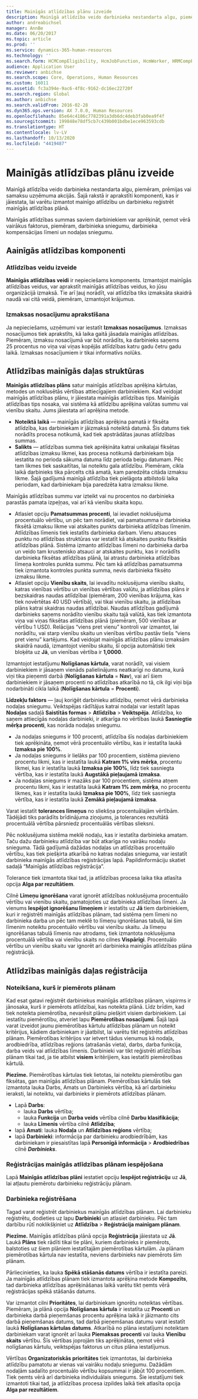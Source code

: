 ```yaml
---
title: Mainīgās atlīdzības plānu izveide
description: Mainīgā atlīdzība veido darbinieka nestandarta algu, piemēram, prēmijas vai samaksu uzņēmuma akcijās. Šajā rakstā ir aprakstīti komponenti, kas ir jāiestata, lai varētu izmantot mainīgo atlīdzību un darbinieku reģistrēt mainīgās atlīdzības plānā.
author: andreabichsel
manager: AnnBe
ms.date: 06/20/2017
ms.topic: article
ms.prod: ''
ms.service: dynamics-365-human-resources
ms.technology: ''
ms.search.form: HCMCompEligibility, HcmJobFunction, HcmWorker, HRMCompPerfPlan, HcmCompensationWorkspace
audience: Application User
ms.reviewer: anbichse
ms.search.scope: Core, Operations, Human Resources
ms.custom: 16011
ms.assetid: fc3a394e-9ac6-4f8c-9162-dc16ec22720f
ms.search.region: Global
ms.author: anbichse
ms.search.validFrom: 2016-02-28
ms.dyn365.ops.version: AX 7.0.0, Human Resources
ms.openlocfilehash: 85e64c4186c7782391a3db6dc4deb3fab0ea9f4f
ms.sourcegitcommit: 199848e78df5cb7c439b001bdbe1ece963593cdb
ms.translationtype: HT
ms.contentlocale: lv-LV
ms.lasthandoff: 10/13/2020
ms.locfileid: "4419487"
---
```

# <a name="create-variable-compensation-plans"></a>Mainīgās atlīdzības plānu izveide

Mainīgā atlīdzība veido darbinieka nestandarta algu, piemēram, prēmijas vai samaksu uzņēmuma akcijās. Šajā rakstā ir aprakstīti komponenti, kas ir jāiestata, lai varētu izmantot mainīgo atlīdzību un darbinieku reģistrēt mainīgās atlīdzības plānā.

Mainīgās atlīdzības summas saviem darbiniekiem var aprēķināt, ņemot vērā vairākus faktorus, piemēram, darbinieka sniegumu, darbinieka kompensācijas līmeni un nodaļas sniegumu.

## <a name="variable-compensation-components"></a>Aainīgās atlīdzības komponenti
### <a name="create-compensation-types"></a>Atlīdzības veidu izveide

**Mainīgās atlīdzības veidi** ir nepieciešams komponents. Izmantojot mainīgās atlīdzības veidus, var aprakstīt mainīgās atlīdzības veidus, ko jūsu organizācijā izmaksā. Tie arī ļauj norādīt, vai atlīdzība tiks izmaksāta skaidrā naudā vai citā veidā, piemēram, izmantojot krājumus.

### <a name="describe-vesting-rules"></a>Izmaksas nosacījumu aprakstīšana

Ja nepieciešams, uzņēmumi var iestatīt **Izmaksas nosacījumus**. Izmaksas nosacījumos tiek aprakstīts, kā laika gaitā jāsadala mainīgās atlīdzības. Piemēram, izmaksu nosacījumā var būt norādīts, ka darbinieks saņems 25 procentus no viņa vai viņas kopējās atlīdzības katru gadu četru gadu laikā. Izmaksas nosacījumiem ir tikai informatīvs nolūks.

## <a name="variable-compensation-plans"></a>Atlīdzības mainīgās daļas struktūras
**Mainīgās atlīdzības plāns** satur mainīgās atlīdzības aprēķina kārtulas, metodes un noklusētās vērtības attiecīgajiem darbiniekiem. Kad veidojat mainīgās atlīdzības plānu, ir jāiestata mainīgās atlīdzības tips. Mainīgās atlīdzības tips nosaka, vai sistēma kā atlīdzību aprēķina valūtas summu vai vienību skaitu. Jums jāiestata arī aprēķina metode.

-   **Noteiktā laikā** — mainīgās atlīdzības aprēķina pamatā ir fiksēta atlīdzība, kas darbiniekam ir jāizmaksā noteiktā datumā. Šis datums tiek norādīts procesa notikumā, kad tiek apstrādātas jaunas atlīdzības summas.
-   **Salikts** — atlīdzības summa tiek aprēķināta katrai unikalajai fiksētas atlīdzības izmaksu likmei, kas procesa notikumā darbiniekam bija iestatita no perioda sākuma datuma līdz perioda beigu datumam. Pēc tam likmes tiek saskaitītas, lai noteiktu gala atlīdzību. Piemēram, cikla laikā darbinieks tika pārcelts citā amatā, kam paredzēta citāda izmaksu likme. Šajā gadījumā mainīgā atlīdzība tiek pielāgota atbilstoši laika periodam, kad darbiniekam bija paredzēta katra izmaksu likme.

Mainīgās atlīdzības summu var izteikt vai nu procentos no darbinieka parastās pamata izpeļņas, vai arī kā vienību skaita kopu.

-   Atlasiet opciju **Pamatsummas procenti**, lai ievadiet noklusējuma procentuālo vērtību, un pēc tam norādiet, vai pamatsumma ir darbinieka fiksētā izmaksu likme vai atskaites punkts darbinieka atlīdzības līmenim. Atlīdzības līmenis tiek iestatīts darbinieka darbam. Vienu atsauces punktu no atlīdzības struktūras var iestatīt kā atskaites punktu fiksētās atlīdzības plānā. Sistēma izmanto atlīdzības līmeni no darbinieka darba un veido tam krustenisko atsauci ar atskaites punktu, kas ir norādīts darbinieka fiksētas atlīdzības plānā, lai atrastu darbinieka atlīdzības līmeņa kontroles punkta summu. Pēc tam kā atlīdzības pamatsumma tiek izmantota kontroles punkta summa, nevis darbinieka fiksēto izmaksu likme.
-   Atlasiet opciju **Vienību skaits**, lai ievadītu noklusējuma vienību skaitu, katras vienības vērtību un vienības vērtības valūtu, ja atlīdzības plāns ir bezskaidras naudas atlīdzībai (piemēram, 200 vienības krājuma, kas tiek novērtētas 40 USD vērtībā), vai tikai vienību skaitu, ja atlīdzības plāns katrai skaidras naudas atlīdzībai. Naudas atlīdzības gadījumā darbinieks saņems norādīto vienību skaitu tajā valūtā, kas tiek izmantota viņa vai viņas fiksētas atlīdzības plānā (piemēram, 500 vienības ar vērtību 1 USD). Relācijas “viens pret vienu” kontroli var izmantot, lai norādītu, vai starp vienību skaitu un vienības vērtību pastāv tiešs “viens pret vienu” kartējums. Kad veidojat mainīgās atlīdzības plānu izmaksām skaidrā naudā, izmantojot vienību skaitu, šī opcija automātiski tiek bloķēta uz **Jā**, un vienības vērtība ir **1,0000**.

Izmantojot iestatījumu **Nolīgšanas kārtula**, varat norādīt, vai visiem darbiniekiem ir jāsaņem vienāds palielinājums neatkarīgi no datuma, kurā viņi tika pieņemti darbā (**Nolīgšanas kārtula** = **Nav**), vai arī šiem darbiniekiem ir jāsaņem procenti no atlīdzības atkarībā no tā, cik ilgi viņi bija nodarbināti cikla laikā (**Nolīgšanas kārtula** = **Procenti**). 

**Līdzekļu faktors** — ļauj koriģēt darbinieku atlīdzību, ņemot vērā darbinieka nodaļas sniegumu. Veiktspējas rādītājus katrai nodaļai var iestatīt lapas **Nodaļas** sadaļā **Saistītās formas** &gt; **Atlīdzība** &gt; **Veiktspēja**. Atlīdzība, ko saņem attiecīgās nodaļas darbinieki, ir atkarīga no vērtības laukā **Sasniegtie mērķa procenti**, kas norāda nodaļas sniegumu.

-   Ja nodaļas sniegums ir 100 procenti, atlīdzība šīs nodaļas darbiniekiem tiek aprēķināta, ņemot vērā procentuālo vērtību, kas ir iestatīta laukā **Izmaksa pie 100%**.
-   Ja nodaļas sniegums ir lielāks par 100 procentiem, sistēma pievieno procentu likmi, kas ir iestatīta laukā **Katram 1% virs mērķa**, procentu likmei, kas ir iestatīta laukā **Izmaksa pie 100%**, līdz tiek sasniegta vērtība, kas ir iestatīta laukā **Augstākā pieļaujamā izmaksa**.
-   Ja nodaļas sniegums ir mazāks par 100 procentiem, sistēma atņem procentu likmi, kas ir iestatīta laukā **Katram 1% zem mērķa**, no procentu likmes, kas ir iestatīta laukā **Izmaksa pie 100%**, līdz tiek sasniegta vērtība, kas ir iestatīta laukā **Zemākā pieļaujamā izmaksa**.

Varat iestatīt **tolerances līmeņus** no sliekšņa procentuālajām vērtībām. Tādējādi tiks parādīts brīdinājuma ziņojums, ja tolerances rezultātā procentuālā vērtība pārsniedz procentuālās vērtības slieksni. 

Pēc noklusējuma sistēma meklē nodaļu, kas ir iestatīta darbinieka amatam. Taču dažu darbinieku atlīdzība var būt atkarīga no vairāku nodaļu snieguma. Tādā gadījumā dažādas nodaļas un atlīdzības procentuālo vērtību, kas tiek piešķirta atkarībā no katras nodaļas snieguma, var iestatīt darbinieka mainīgās atlīdzības reģistrācijas lapā. Papildinformāciju skatiet sadaļā “Mainīgās atlīdzības reģistrācija”. 

Tolerance tiek izmantota tikai tad, ja atlīdzības procesa laika tika atlasīta opcija **Alga par rezultātiem**. 

Cilnē **Līmeņu ignorēšana** varat ignorēt atlīdzības noklusējuma procentuālo vērtību vai vienību skaitu, pamatojoties uz darbinieka atlīdzības līmeni. Ja vienums **Iespējot ignorēšanu līmeņiem** ir iestatīts uz **Jā** tiem darbiniekiem, kuri ir reģistrēti mainīgās atlīdzības plānam, tad sistēma ņem līmeni no darbinieka darba un pēc tam meklē to līmeņu ignorēšanas tabulā, lai šim līmenim noteiktu procentuālo vērtību vai vienību skaitu. Ja līmeņu ignorēšanas tabulā līmenis nav atrodams, tiek izmantota noklusējuma procentuālā vērtība vai vienību skaits no cilnes **Vispārīgi**. Procentuālo vērtību un vienību skaitu var ignorēt arī darbinieka mainīgās atlīdzības plāna reģistrācijā.

## <a name="variable-compensation-enrollment"></a>Atlīdzības mainīgās daļas reģistrācija
### <a name="determine-who-is-eligible-for-the-plan"></a>Noteikšana, kurš ir piemērots plānam

Kad esat gatavi reģistrēt darbiniekus mainīgās atlīdzības plānam, vispirms ir jānosaka, kurš ir piemērots atlīdzībai, kas noteikta plānā. Līdz brīdim, kad tiek noteikta piemērotība, nevarēsit plānu piešķirt visiem darbiniekiem. Lai iestatītu piemērotību, atveriet lapu **Piemērotības nosacījumi**. Šajā lapā varat izveidot jaunu piemērotības kārtulu atlīdzības plānam un noteikt kritērijus, kādiem darbiniekam ir jāatbilst, lai varētu tikt reģistrēts atlīdzības plānam. Piemērotības kritērijos var ietvert tādus vienumus kā nodaļa, arodbiedrība, atlīdzības reģions (atrašanās vieta), darbs, darba funkcija, darba veids vai atlīdzības līmenis. Darbinieki var tikt reģistrēti atlīdzības plānam tikai tad, ja tie atbilst **visiem** kritērijiem, kas iestatīti piemērotības kārtulā. 

**Piezīme.** Piemērotības kārtulas tiek lietotas, lai noteiktu piemērotību gan fiksētas, gan mainīgās atlīdzības plānam. Piemērotības kārtulās tiek izmantota lauka Darbs, Amats un Darbinieks vērtība, kā arī darbinieku ieraksti, lai noteiktu, vai darbinieks ir piemērots atlīdzības plānam.

- Lapā **Darbs**:
  -   lauka **Darbs** vērtība;
  -   lauka **Funkcija** un **Darba veids** vērtība cilnē **Darbu klasifikācija**;
  -   lauka **Līmenis** vērtība cilnē **Atlīdzība**;
- lapā **Amati**: lauka **Nodaļa** un **Atlīdzības reģions** vērtība;
- lapā <strong>Darbinieki</strong>: informācija par darbinieku arodbiedrībām, kas darbiniekam ir piesaistītas lapā <strong>Personīgā informācija</strong> &gt; <strong>Arodbiedrības</strong> cilnē *<strong><em>Darbinieks</em></strong>*.

### <a name="enable-enrollment-for-the-variable-compensation-plan"></a>Reģistrācijas mainīgās atlīdzības plānam iespējošana

Lapā **Mainīgās atlīdzības plāni** iestatiet opciju **Iespējot reģistrāciju** uz **Jā**, lai atļautu piemērotu darbinieku reģistrāciju plānam.

### <a name="enroll-the-employee"></a>Darbinieka reģistrēšana

Tagad varat reģistrēt darbiniekus mainīgās atlīdzības plānam. Lai darbinieku reģistrētu, dodieties uz lapu **Darbinieki** un atlasiet darbinieku. Pēc tam darbību rūtī noklikšķiniet uz **Atlīdzība** &gt; **Reģistrācija mainīgam plānam**. 

**Piezīme.** Mainīgās atlīdzības plānā opcija **Reģistrācija** jāiestata uz **Jā**. Laukā **Plāns** tiek rādīti tikai tie plāni, kuriem darbinieks ir piemērots, balstoties uz šiem plāniem iestatītajām piemērotības kārtulām. Ja plānam piemērotības kārtula nav iestatīta, neviens darbinieks nav piemērots šim plānam. 

Pārliecinieties, ka lauka **Spēkā stāšanās datums** vērtība ir iestatīta pareizi. Ja mainīgās atlīdzības plānam tiek izmantota aprēķina metode **Kompozīts**, tad darbinieka atlīdzības aprēķināšanas laikā varētu tikt ņemts vērā reģistrācijas spēkā stāšanās datums. 

Var izmantot cilni **Prioritātes**, lai darbiniekam ignorētu noteiktas vērtības. Piemēram, ja plānā opcija **Nolīgšanas kārtula** ir iestatīta uz **Procenti** un darbinieka darbā pieņemšanas procentu aprēķina laikā ir jāizmanto cits darbā pieņemšanas datums, tad darbā pieņemšanas datumu varat iestatīt laukā **Nolīgšanas kārtulas datums**. Atkarībā no plāna iestatījumi noteiktam darbiniekam varat ignorēt arī lauka **Piemaksas procenti** vai lauka **Vienību skaits** vērtību. Šīs vērtības joprojām tiks aprēķinātas, ņemot vērā nolīgšanas kārtulu, veiktspējas faktorus un citus plāna iestatījumus. 

Vērtības **Organizatoriskās prioritātes** tiek izmantotas, lai darbinieka atlīdzību pamatotu ar vienas vai vairāku nodaļu sniegumu. Dažādām nodaļām sadalīto procentuālo vērtību kopsummai ir jābūt 100 procentiem. Tiek ņemts vērā arī darbinieka individuālais sniegums. Šie iestatījumi tiek izmantoti tikai tad, ja atlīdzības procesa izpildes laikā tiek atlasīta opcija **Alga par rezultātiem**.



